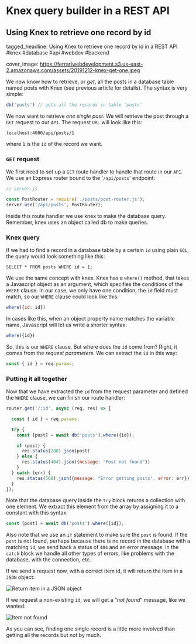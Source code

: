# Knex query builder in a REST API
## Using Knex to retrieve one record by id

tagged_headline: Using Knex to retrieve one record by id in a REST API #knex #database #api #webdev #backend

cover_image: https://ferrariwebdevelopment.s3.us-east-2.amazonaws.com/assets/20191212-knex-get-one.jpeg



We now know how to retrieve, or *get*, all the posts in a database table named posts with Knex (see previous article for details).
The syntax is very simple:

```js
db('posts') // gets all the records in table 'posts'
```

We now want to retrieve *one single post*. We will retrieve the post through a `GET` request to our `API`.
The request `URL` will look like this:

```
localhost:4000/api/posts/1
```

where `1` is the `id` of the record we want.

### `GET` request

We first need to set up a `GET` route handler to handle that route in our `API`. We use an Express router bound to the '`/api/posts`' endpoint:

```js
// server.js

const PostRouter = require('./posts/post-router.js');
server.use('/api/posts', PostRouter);
```

Inside this route handler we use knex to make the database query. Remember, knex uses an object called db to make queries.

### Knex query

If we had to find a record in a database table by a certain `id` using plain `SQL`, the query would look something like this:

```
SELECT * FROM posts WHERE id = 1;
```

We use the same concept with knex. Knex has a `where()` method, that takes a Javascript object as an argument, which specifies the conditions of the `WHERE` clause.
In our case, we only have one condition, the `id` field must match, so our `WHERE` clause could look like this:

```js
where({id: id})
```

In cases like this, when an object property name matches the variable name, Javascript will let us write a shorter syntax:

```js
where({id})
```

So, this is our `WHERE` clause. But where does the `id` come from? Right, it comes from the *request parameters*. We can extract the `id` in this way:

```js
const { id } = req.params;
```

### Putting it all together

Now that we have extracted the `id` from the request parameter and defined the `WHERE` clause, we can finish our route handler:

```js
router.get('/:id', async (req, res) => {

  const { id } = req.params;

  try {
    const [post] = await db('posts').where({id});

    if (post) {
      res.status(200).json(post)
    } else {
      res.status(404).json({message: "Post not found"})
    }
  } catch (err) {
    res.status(500).json({message: "Error getting posts", error: err})
  }
});
```

Note that the database query inside the `try` block returns a collection with one element. We extract this element from the array by assigning it to a constant with this syntax:

```js
const [post] = await db('posts').where({id});
```

Also note that we use an `if` statement to make sure the `post` is found. If the `post` is not found, perhaps because there is no record in the database with a matching `id`, we send back a status of `404` and an error message.
In the `catch` block we handle all other types of errors, like problems with the database, with the connection, etc.

If we send a request now, with a correct item id, it will return the item in a `JSON` object:

![Return item in a JSON object](https://ferrariwebdevelopment.s3.us-east-2.amazonaws.com/assets/20191212-knex-get-one2.jpeg)

If we request a non-existing `id`, we will get a “*not found*” message, like we wanted:

![Item not found](https://ferrariwebdevelopment.s3.us-east-2.amazonaws.com/assets/20191212-knex-get-one3.jpeg)

As you can see, finding one single record is a little more involved than getting all the records but not by much.